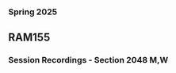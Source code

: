 ### Spring 2025
## RAM155 
### Session Recordings - Section 2048 M,W


<!--

- [08/25/2025]()
- [08/27/2025]()
- [09/01/2025]()
- [09/03/2025]()
- [09/08/2025]()
- [09/10/2025]()
- [09/15/2025]()
- [09/17/2025]()
- [09/22/2025]()
- [09/24/2025]()
- [09/29/2025]()
- [10/01/2025]()
- [10/06/2025]()
- [10/08/2025]()
- [10/13/2025]()
- [10/15/2025]()
- [10/20/2025]()
- [10/22/2025]()
- [10/27/2025]()
- [10/29/2025]()
- [11/03/2025]()
- [11/05/2025]()
- [11/10/2025]()
- [11/12/2025]()
- [11/17/2025]()
- [11/19/2025]()
- [11/24/2025]()
- [11/26/2025]()
- [12/01/2025]()
- [12/03/2025]()
- [12/08/2025]()
- [12/10/2025]()
- [12/15/2025]()

 -->
